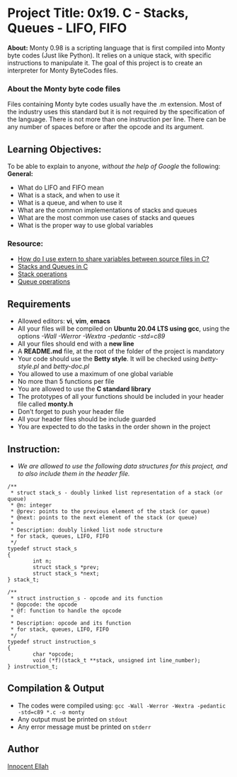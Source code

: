 # Project Title: 0x19. C - Stacks, Queues - LIFO, FIFO
**About:** Monty 0.98 is a scripting language that is first compiled into Monty byte codes (Just like Python). It relies on a unique stack, with specific instructions to manipulate it. The goal of this project is to create an interpreter for Monty ByteCodes files.

### About the Monty byte code files
Files containing Monty byte codes usually have the .m extension. Most of the industry uses this standard but it is not required by the specification of the language. There is not more than one instruction per line. There can be any number of spaces before or after the opcode and its argument.

## Learning Objectives:
To be able to explain to anyone, *without the help of Google* the following:
**General:**
* What do LIFO and FIFO mean
* What is a stack, and when to use it
* What is a queue, and when to use it
* What are the common implementations of stacks and queues
* What are the most common use cases of stacks and queues
* What is the proper way to use global variables

### Resource:
* [How do I use extern to share variables between source files in C?](https://intranet.alxswe.com/rltoken/0KVWTdE8xXy__jUfBfakCw)
* [Stacks and Queues in C](https://intranet.alxswe.com/rltoken/udmomL4F4mF630D2Z-ltqg)
* [Stack operations](https://intranet.alxswe.com/projects/249#quiz-completed:~:text=Queues%20in%20C-,Stack%20operations,-Queue%20operations)
* [Queue operations](https://intranet.alxswe.com/rltoken/6Y_GVoIH_rV45xd7w0a9FA)

## Requirements
* Allowed editors: **vi**, **vim**, **emacs**
* All your files will be compiled on **Ubuntu 20.04 LTS using gcc**, using the options *-Wall -Werror -Wextra -pedantic -std=c89*
* All your files should end with a **new line**
* A **README.md** file, at the root of the folder of the project is mandatory
* Your code should use the **Betty style**. It will be checked using *betty-style.pl* and *betty-doc.pl*
* You allowed to use a maximum of one global variable
* No more than 5 functions per file
* You are allowed to use the **C standard library**
* The prototypes of all your functions should be included in your header file called **monty.h**
* Don’t forget to push your header file
* All your header files should be include guarded
* You are expected to do the tasks in the order shown in the project

## Instruction:
* *We are allowed to use the following data structures for this project, and to also include them in the header file.*
```
/**
 * struct stack_s - doubly linked list representation of a stack (or queue)
 * @n: integer
 * @prev: points to the previous element of the stack (or queue)
 * @next: points to the next element of the stack (or queue)
 *
 * Description: doubly linked list node structure
 * for stack, queues, LIFO, FIFO
 */
typedef struct stack_s
{
        int n;
        struct stack_s *prev;
        struct stack_s *next;
} stack_t;
```
```
/**
 * struct instruction_s - opcode and its function
 * @opcode: the opcode
 * @f: function to handle the opcode
 *
 * Description: opcode and its function
 * for stack, queues, LIFO, FIFO
 */
typedef struct instruction_s
{
        char *opcode;
        void (*f)(stack_t **stack, unsigned int line_number);
} instruction_t;
```

## Compilation & Output
* The codes were compiled using: ```gcc -Wall -Werror -Wextra -pedantic -std=c89 *.c -o monty```
* Any output must be printed on ```stdout```
* Any error message must be printed on ```stderr```

## Author
[Innocent Ellah](https://github.com/Ellahjonnez)

